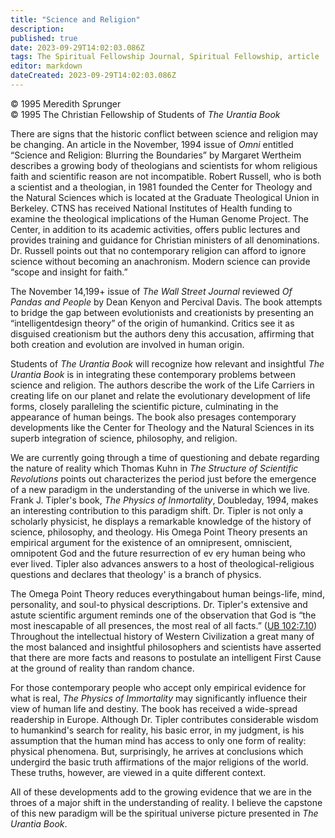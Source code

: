 ```yaml
---
title: "Science and Religion"
description: 
published: true
date: 2023-09-29T14:02:03.086Z
tags: The Spiritual Fellowship Journal, Spiritual Fellowship, article
editor: markdown
dateCreated: 2023-09-29T14:02:03.086Z
---
```


<p class="v-card v-sheet theme--light gray lighten-3 px-2">© 1995 Meredith Sprunger<br>© 1995 The Christian Fellowship of Students of <i>The Urantia Book</i></p>

There are signs that the historic conflict between science and religion may be changing. An article in the November, 1994 issue of _Omni_ entitled “Science and Religion: Blurring the Boundaries” by Margaret Wertheim describes a growing body of theologians and scientists for whom religious faith and scientific reason are not incompatible. Robert Russell, who is both a scientist and a theologian, in 1981 founded the Center for Theology and the Natural Sciences which is located at the Graduate Theological Union in Berkeley. CTNS has received National Institutes of Health funding to examine the theological implications of the Human Genome Project. The Center, in addition to its academic activities, offers public lectures and provides training and guidance for Christian ministers of all denominations. Dr. Russell points out that no contemporary religion can afford to ignore science without becoming an anachronism. Modern science can provide “scope and insight for faith.”

The November 14,199+ issue of _The Wall Street Journal_ reviewed _Of Pandas and People_ by Dean Kenyon and Percival Davis. The book attempts to bridge the gap between evolutionists and creationists by presenting an “intelligentdesign theory” of the origin of humankind. Critics see it as disguised creationism but the authors deny this accusation, affirming that both creation and evolution are involved in human origin.

Students of _The Urantia Book_ will recognize how relevant and insightful _The Urantia Book_ is in integrating these contemporary problems between science and religion. The authors describe the work of the Life Carriers in creating life on our planet and relate the evolutionary development of life forms, closely paralleling the scientific picture, culminating in the appearance of human beings. The book also presages contemporary developments like the Center for Theology and the Natural Sciences in its superb integration of science, philosophy, and religion.

We are currently going through a time of questioning and debate regarding the nature of reality which Thomas Kuhn in _The Structure of Scientific Revolutions_ points out characterizes the period just before the emergence of a new paradigm in the understanding of the universe in which we live. Frank J. Tipler's book, _The Physics of Inmortality_, Doubleday, 1994, makes an interesting contribution to this paradigm shift. Dr. Tipler is not only a scholarly physicist, he displays a remarkable knowledge of the history of science, philosophy, and theology. His Omega Point Theory presents an empirical argument for the existence of an omnipresent, omniscient, omnipotent God and the future resurrection of ev ery human being who ever lived. Tipler also advances answers to a host of theological-religious questions and declares that theology' is a branch of physics.

The Omega Point Theory reduces everythingabout human beings-life, mind, personality, and soul-to physical descriptions. Dr. Tipler's extensive and astute scientific argument reminds one of the observation that God is “the most inescapable of all presences, the most real of all facts.” ([UB 102:7.10](/en/The_Urantia_Book/102#p7_10)) Throughout the intellectual history of Western Civilization a great many of the most balanced and insightful philosophers and scientists have asserted that there are more facts and reasons to postulate an intelligent First Cause at the ground of reality than random chance.

For those contemporary people who accept only empirical evidence for what is real, _The Physics of Immortality_ may significantly influence their view of human life and destiny. The book has received a wide-spread readership in Europe. Although Dr. Tipler contributes considerable wisdom to humankind's search for reality, his basic error, in my judgment, is his assumption that the human mind has access to only one form of reality: physical phenomena. But, surprisingly, he arrives at conclusions which undergird the basic truth affirmations of the major religions of the world. These truths, however, are viewed in a quite different context.

All of these developments add to the growing evidence that we are in the throes of a major shift in the understanding of reality. I believe the capstone of this new paradigm will be the spiritual universe picture presented in _The Urantia Book_.
